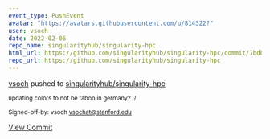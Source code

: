 ```yaml
---
event_type: PushEvent
avatar: "https://avatars.githubusercontent.com/u/814322?"
user: vsoch
date: 2022-02-06
repo_name: singularityhub/singularity-hpc
html_url: https://github.com/singularityhub/singularity-hpc/commit/7bdb534cb7ba03bdd8b28b4749f0254ac496502e
repo_url: https://github.com/singularityhub/singularity-hpc
---
```


<a href='https://github.com/vsoch' target='_blank'>vsoch</a> pushed to <a href='https://github.com/singularityhub/singularity-hpc' target='_blank'>singularityhub/singularity-hpc</a>

<small>updating colors to not be taboo in germany? :/

Signed-off-by: vsoch <vsochat@stanford.edu></small>

<a href='https://github.com/singularityhub/singularity-hpc/commit/7bdb534cb7ba03bdd8b28b4749f0254ac496502e' target='_blank'>View Commit</a>